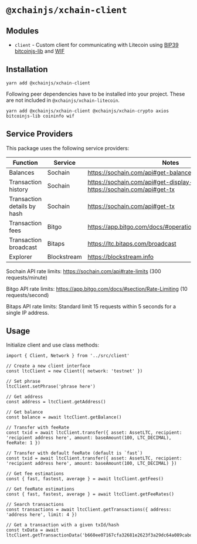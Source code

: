 # `@xchainjs/xchain-client`

## Modules

- `client` - Custom client for communicating with Litecoin using [BIP39](https://github.com/bitcoinjs/bip39) [bitcoinjs-lib](https://github.com/bitcoinjs/bitcoinjs-lib) and [WIF](https://github.com/bitcoinjs/wif)

## Installation

```
yarn add @xchainjs/xchain-client
```

Following peer dependencies have to be installed into your project. These are not included in `@xchainjs/xchain-litecoin`.

```
yarn add @xchainjs/xchain-client @xchainjs/xchain-crypto axios bitcoinjs-lib coininfo wif
```

## Service Providers

This package uses the following service providers:

| Function                    | Service     | Notes                                                                            |
| --------------------------- | ----------- | -------------------------------------------------------------------------------- |
| Balances                    | Sochain     | https://sochain.com/api#get-balance                                              |
| Transaction history         | Sochain     | https://sochain.com/api#get-display-data-address, https://sochain.com/api#get-tx |
| Transaction details by hash | Sochain     | https://sochain.com/api#get-tx                                                   |
| Transaction fees            | Bitgo       | https://app.bitgo.com/docs/#operation/v2.tx.getfeeestimate                       |
| Transaction broadcast       | Bitaps      | https://ltc.bitaps.com/broadcast                                                 |
| Explorer                    | Blockstream | https://blockstream.info                                                         |

Sochain API rate limits: https://sochain.com/api#rate-limits (300 requests/minute)

Bitgo API rate limits: https://app.bitgo.com/docs/#section/Rate-Limiting (10 requests/second)

Bitaps API rate limits: Standard limit 15 requests within 5 seconds for a single IP address.

## Usage

Initialize client and use class methods:

```
import { Client, Network } from '../src/client'

// Create a new client interface
const ltcClient = new Client({ network: 'testnet' })

// Set phrase
ltcClient.setPhrase('phrase here')

// Get address
const address = ltcClient.getAddress()

// Get balance
const balance = await ltcClient.getBalance()

// Transfer with feeRate
const txid = await ltcClient.transfer({ asset: AssetLTC, recipient: 'recipient address here', amount: baseAmount(100, LTC_DECIMAL), feeRate: 1 })

// Transfer with default feeRate (default is `fast`)
const txid = await ltcClient.transfer({ asset: AssetLTC, recipient: 'recipient address here', amount: baseAmount(100, LTC_DECIMAL) })

// Get fee estimations
const { fast, fastest, average } = await ltcClient.getFees()

// Get feeRate estimations
const { fast, fastest, average } = await ltcClient.getFeeRates()

// Search transactions
const transactions = await ltcClient.getTransactions({ address: 'address here', limit: 4 })

// Get a transaction with a given txId/hash
const txData = await ltcClient.getTransactionData('b660ee07167cfa32681e2623f3a29dc64a089cabd9a3a07dd17f9028ac956eb8')

```
